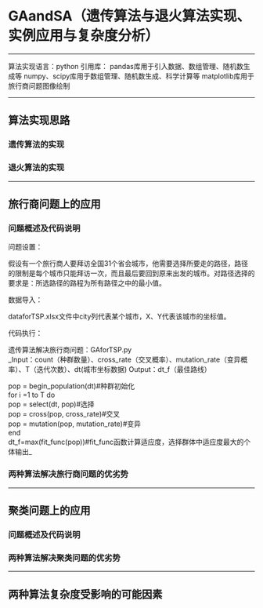 # GAandSA（遗传算法与退火算法实现、实例应用与复杂度分析）
***
算法实现语言：python
引用库：
pandas库用于引入数据、数组管理、随机数生成等
numpy、scipy库用于数组管理、随机数生成、科学计算等
matplotlib库用于旅行商问题图像绘制
***
## 算法实现思路
### 遗传算法的实现
### 退火算法的实现
***
## 旅行商问题上的应用
### 问题概述及代码说明
问题设置：

假设有一个旅行商人要拜访全国31个省会城市，他需要选择所要走的路径，路径的限制是每个城市只能拜访一次，而且最后要回到原来出发的城市。对路径选择的要求是：所选路径的路程为所有路径之中的最小值。

数据导入：

dataforTSP.xlsx文件中city列代表某个城市，X、Y代表该城市的坐标值。

代码执行：

遗传算法解决旅行商问题：GAforTSP.py  
_Input：count（种群数量）、cross_rate（交叉概率）、mutation_rate（变异概率）、T（迭代次数）、dt(城市坐标数据)
Output：dt_f（最佳路线）  
 
pop = begin_population(dt)#种群初始化  
    for i =1 to T do  
        pop = select(dt, pop)#选择  
        pop = cross(pop, cross_rate)#交叉  
        pop = mutation(pop, mutation_rate)#变异  
    end  
dt_f=max(fit_func(pop))#fit_func函数计算适应度，选择群体中适应度最大的个体输出_  

### 两种算法解决旅行商问题的优劣势
***
## 聚类问题上的应用
### 问题概述及代码说明
### 两种算法解决聚类问题的优劣势
***
## 两种算法复杂度受影响的可能因素